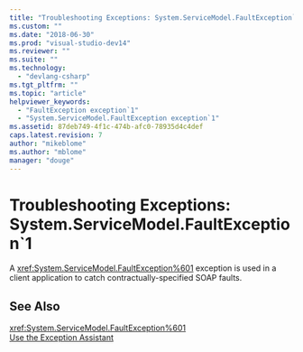 ```yaml
---
title: "Troubleshooting Exceptions: System.ServiceModel.FaultException`1 | Microsoft Docs"
ms.custom: ""
ms.date: "2018-06-30"
ms.prod: "visual-studio-dev14"
ms.reviewer: ""
ms.suite: ""
ms.technology: 
  - "devlang-csharp"
ms.tgt_pltfrm: ""
ms.topic: "article"
helpviewer_keywords: 
  - "FaultException exception`1"
  - "System.ServiceModel.FaultException exception`1"
ms.assetid: 87deb749-4f1c-474b-afc0-78935d4c4def
caps.latest.revision: 7
author: "mikeblome"
ms.author: "mblome"
manager: "douge"
---
```

# Troubleshooting Exceptions: System.ServiceModel.FaultException`1
A <xref:System.ServiceModel.FaultException%601> exception is used in a client application to catch contractually-specified SOAP faults.  
  
## See Also  
 <xref:System.ServiceModel.FaultException%601>   
 [Use the Exception Assistant](../Topic/How%20to:%20Use%20the%20Exception%20Assistant.md)